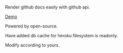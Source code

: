 Render github docs easily with github api.

[Demo](http://ghdocs.herokuapp.com/)

Powered by open-source.

Have added db cache for heroku filesystem is readonly.

Modify according to yours.
